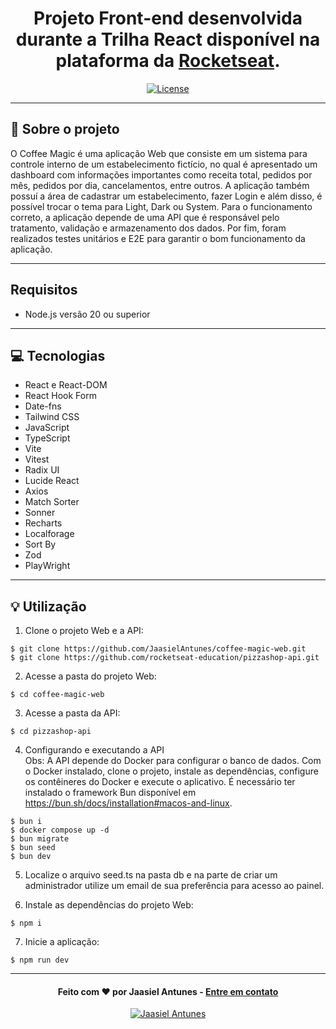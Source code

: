 <h1 align="center">
  Projeto Front-end desenvolvida durante a Trilha React disponível na plataforma da <a href="https://app.rocketseat.com.br/home">Rocketseat</a>.
</h1>

<p align="center">
  <a href="LICENSE"><img  src="https://img.shields.io/github/license/Ileriayo/markdown-badges?style=for-the-badge" alt="License"></a>
</p>

---

## 📁 Sobre o projeto

O Coffee Magic é uma aplicação Web que consiste em um sistema para controle interno de um estabelecimento fictício, no qual é apresentado um dashboard com informações importantes como receita total, pedidos por mês,
pedidos por dia, cancelamentos, entre outros. A aplicação também possuí a área de cadastrar um estabelecimento, fazer Login e além disso, é possível trocar o tema para Light, Dark ou System. Para o funcionamento correto, a aplicação depende de uma API que é responsável pelo
tratamento, validação e armazenamento dos dados. Por fim, foram realizados testes unitários e E2E para garantir o bom funcionamento da aplicação.

---

## Requisitos

- Node.js versão 20 ou superior

---

## 💻 Tecnologias

- React e React-DOM
- React Hook Form
- Date-fns
- Tailwind CSS
- JavaScript
- TypeScript
- Vite
- Vitest
- Radix UI
- Lucide React
- Axios
- Match Sorter
- Sonner
- Recharts
- Localforage
- Sort By
- Zod
- PlayWright

---

## 💡 Utilização
1. Clone o projeto Web e a API:

```
$ git clone https://github.com/JaasielAntunes/coffee-magic-web.git
$ git clone https://github.com/rocketseat-education/pizzashop-api.git
```

2. Acesse a pasta do projeto Web:

```
$ cd coffee-magic-web
```

3. Acesse a pasta da API:

```
$ cd pizzashop-api
```

4. Configurando e executando a API <br>
Obs: A API depende do Docker para configurar o banco de dados. Com o Docker instalado, clone o projeto, instale as dependências, configure os contêineres do Docker e execute o aplicativo.
É necessário ter instalado o framework Bun disponível em https://bun.sh/docs/installation#macos-and-linux.

```
$ bun i
$ docker compose up -d
$ bun migrate
$ bun seed
$ bun dev
```

5. Localize o arquivo seed.ts na pasta db e na parte de criar um administrador utilize um email de sua preferência para acesso ao painel.

6. Instale as dependências do projeto Web:

```
$ npm i
```

7. Inicie a aplicação:

```
$ npm run dev
```

---

<h4 align="center">
  Feito com ❤️ por Jaasiel Antunes - <a href="mailto:contato.jaasiel@gmail.com.com">Entre em contato</a>
</h4>

<p align="center">
  <a href="https://www.linkedin.com/in/jaasiel-antunes-1517b41bb">
    <img alt="Jaasiel Antunes" src="https://img.shields.io/badge/LinkedIn-Jaasiel-0e76a8?style=flat&logoColor=white&logo=linkedin">
  </a>
</p>
